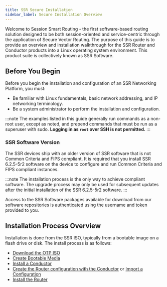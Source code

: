 ```yaml
---
title: SSR Secure Installation
sidebar_label: Secure Installation Overview
---
```


Welcome to Session Smart Routing - the first software-based routing solution designed to be both session-oriented and service-centric through the application of Secure Vector Routing. The purpose of this guide is to provide an overview and installation walkthrough for the SSR Router and Conductor products into a Linux operating system environment. This product suite is collectively known as SSR Software.

## Before You Begin
Before you begin the installation and configuration of an SSR Networking Platform, you must:
- Be familiar with Linux fundamentals, basic network addressing, and IP networking terminology. 
- Be a system administrator to perform the installation and configuration.

:::note
The examples listed in this guide generally run commands as a non-root user, except as noted, and prepend commands that must be run as a superuser with sudo. **Logging in as `root` over SSH is not permitted.** 
:::

### SSR Software Version

The SSR devices ship with an older version of SSR software that is not Common Criteria and FIPS compliant. It is required that you install SSR 6.2.5-5r2 software on the device to configure and run Common Criteria and FIPS compliant instances.

:::note
The installation process is the only way to achieve compliant software. The upgrade process may only be used for subsequent updates after the initial installation of the SSR 6.2.5-5r2 software.
:::

Access to the SSR Software packages available for download from our software repositories is authenticated using the username and token provided to you.

## Installation Process Overview

Installation is done from the SSR ISO, typically from a bootable image on a flash drive or disk. 
The install process is as follows:
- [Download the OTP ISO](cc_fips_6.2.5_downloading_iso.md)
- [Create Bootable Media](https://www.juniper.net/documentation/us/en/software/session-smart-router/docs/intro_creating_bootable_usb)
- [Install a Conductor](cc_fips_6.2.5_conductor_install.md)
- [Create the Router configuration with the Conductor](https://www.juniper.net/documentation/us/en/software/session-smart-router/docs/intro_basic_router_config) or [Import a Configuration](https://www.juniper.net/documentation/us/en/software/session-smart-router/docs/single_conductor_config)
- [Install the Router](cc_fips_6.2.5_router_install.md) 


